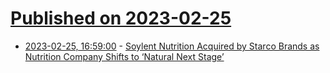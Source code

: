 # [Published on 2023-02-25](index.md)

* [2023-02-25, 16:59:00](https://soylentnews.org/article.pl?sid=23/02/23/1540233&from=rss) - [Soylent  Nutrition Acquired by Starco Brands as Nutrition Company Shifts to ‘Natural Next Stage’](https://soylentnews.org/article.pl?sid=23/02/23/1540233&from=rss)
